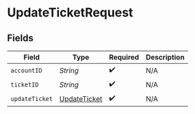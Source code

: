 # UpdateTicketRequest


## Fields

| Field                                                   | Type                                                    | Required                                                | Description                                             |
| ------------------------------------------------------- | ------------------------------------------------------- | ------------------------------------------------------- | ------------------------------------------------------- |
| `accountID`                                             | *String*                                                | :heavy_check_mark:                                      | N/A                                                     |
| `ticketID`                                              | *String*                                                | :heavy_check_mark:                                      | N/A                                                     |
| `updateTicket`                                          | [UpdateTicket](../../models/components/UpdateTicket.md) | :heavy_check_mark:                                      | N/A                                                     |